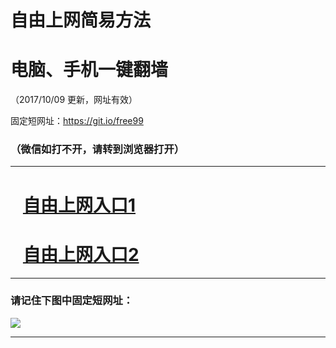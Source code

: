 ﻿# 自由上网简易方法

# 电脑、手机一键翻墙

（2017/10/09 更新，网址有效）

固定短网址：https://git.io/free99

### （微信如打不开，请转到浏览器打开）


***





# &nbsp;&nbsp; <a href="http://ft363928011.fwq-tz-1001.info/fwqtz01.html?t=100900111924 " target="_blank">自由上网入口1</a>
# &nbsp;&nbsp; <a href="http://ft3095425020.fwq-tz-1002.info/fwqtz02.html?t=100900111974 " target="_blank">自由上网入口2</a>
***

### 请记住下图中固定短网址：

<img src="https://s3-us-west-2.amazonaws.com/fwq-1001/yjfq-20170905okok.png" /> 


***

